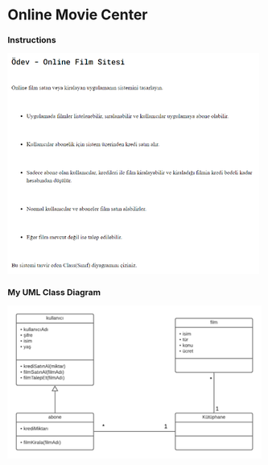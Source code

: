 # Online Movie Center 

### Instructions

<img src="instructions.png" alt="instructions" width=500>

### My UML Class Diagram

<img src="hw4.png" alt="online movie theatre">